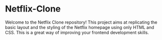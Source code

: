 # Netflix-Clone

Welcome to the Netflix Clone repository! This project aims at replicating the basic layout and the styling of the Netflix homepage using only HTML and CSS. This is a great way of improving your frontend development skills.
